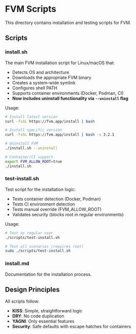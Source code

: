 # FVM Scripts

This directory contains installation and testing scripts for FVM.

## Scripts

### install.sh
The main FVM installation script for Linux/macOS that:
- Detects OS and architecture
- Downloads the appropriate FVM binary
- Creates a system-wide symlink
- Configures shell PATH
- Supports container environments (Docker, Podman, CI)
- **Now includes uninstall functionality via `--uninstall` flag**

Usage:
```bash
# Install latest version
curl -fsSL https://fvm.app/install | bash

# Install specific version
curl -fsSL https://fvm.app/install | bash -s 3.2.1

# Uninstall FVM
./install.sh --uninstall

# Container/CI support
export FVM_ALLOW_ROOT=true
./install.sh
```

### test-install.sh
Test script for the installation logic:
- Tests container detection (Docker, Podman)
- Tests CI environment detection
- Tests manual override (FVM_ALLOW_ROOT)
- Validates security (blocks root in regular environments)

Usage:
```bash
# Test as regular user
./scripts/test-install.sh

# Test all scenarios (requires root)
sudo ./scripts/test-install.sh
```

### install.md
Documentation for the installation process.

## Design Principles

All scripts follow:
- **KISS**: Simple, straightforward logic
- **DRY**: No code duplication
- **YAGNI**: Only essential features
- **Security**: Safe defaults with escape hatches for containers
